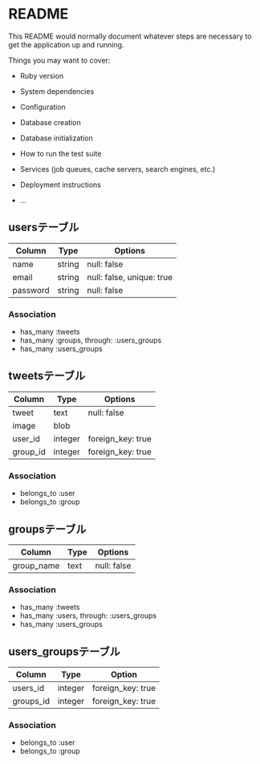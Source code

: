# README

This README would normally document whatever steps are necessary to get the
application up and running.

Things you may want to cover:

* Ruby version

* System dependencies

* Configuration

* Database creation

* Database initialization

* How to run the test suite

* Services (job queues, cache servers, search engines, etc.)

* Deployment instructions

* ...

## usersテーブル
|Column|Type|Options|
|------|----|-------|
|name|string|null: false|
|email|string|null: false, unique: true|
|password|string|null: false|


### Association
- has_many :tweets
- has_many :groups, through: :users_groups
- has_many :users_groups

## tweetsテーブル
|Column|Type|Options|
|------|----|-------|
|tweet|text|null: false|
|image|blob|
|user_id|integer|foreign_key: true|
|group_id|integer|foreign_key: true|

### Association
- belongs_to :user
- belongs_to :group


## groupsテーブル
|Column|Type|Options|
|------|----|-------|
|group_name|text|null: false|

### Association
- has_many :tweets
- has_many :users, through: :users_groups
- has_many :users_groups


## users_groupsテーブル
|Column|Type|Option|
|------|----|------|
|users_id|integer|foreign_key: true|
|groups_id|integer|foreign_key: true|

### Association
- belongs_to :user
- belongs_to :group
